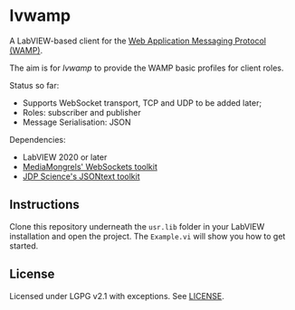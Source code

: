 # lvwamp

A LabVIEW-based client for the [Web Application Messaging Protocol
(WAMP)](https://wamp-proto.org/).

The aim is for _lvwamp_ to provide the WAMP basic profiles for client roles.

Status so far:

*   Supports WebSocket transport, TCP and UDP to be added later;
*   Roles: subscriber and publisher
*   Message Serialisation: JSON

Dependencies:

*   LabVIEW 2020 or later
*   [MediaMongrels' WebSockets toolkit](https://www.vipm.io/package/mediamongrels_ltd_lib_websockets_api/)
*   [JDP Science's JSONtext toolkit](https://www.vipm.io/package/jdp_science_jsontext/)

## Instructions

Clone this repository underneath the `usr.lib` folder in your
LabVIEW installation and open the project. The `Example.vi` will show you
how to get started.

## License

Licensed under LGPG v2.1 with exceptions. See [LICENSE](LICENSE).
